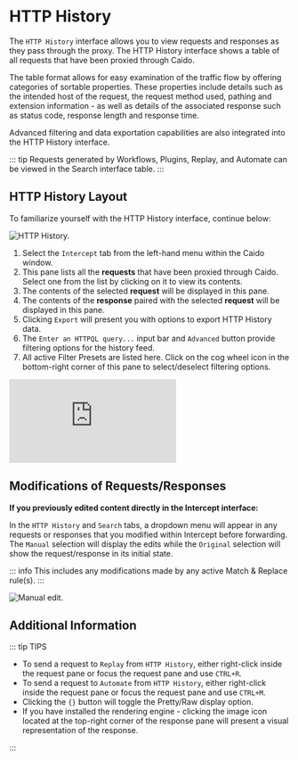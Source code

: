# HTTP History

The `HTTP History` interface allows you to view requests and responses as they pass through the proxy. The HTTP History interface shows a table of all requests that have been proxied through Caido.

The table format allows for easy examination of the traffic flow by offering categories of sortable properties. These properties include details such as the intended host of the request, the request method used, pathing and extension information - as well as details of the associated response such as status code, response length and response time.

Advanced filtering and data exportation capabilities are also integrated into the HTTP History interface.

::: tip
Requests generated by Workflows, Plugins, Replay, and Automate can be viewed in the Search interface table.
:::

## HTTP History Layout

To familiarize yourself with the HTTP History interface, continue below:

<img alt="HTTP History." src="/_images/history_marked_layout.png" center/>

1. Select the `Intercept` tab from the left-hand menu within the Caido window.
2. This pane lists all the **requests** that have been proxied through Caido. Select one from the list by clicking on it to view its contents.
3. The contents of the selected **request** will be displayed in this pane.
4. The contents of the **response** paired with the selected **request** will be displayed in this pane.
5. Clicking `Export` will present you with options to export HTTP History data.
6. The `Enter an HTTPQL query...` input bar and `Advanced` button provide filtering options for the history feed.
7. All active Filter Presets are listed here. Click on the cog wheel icon in the bottom-right corner of this pane to select/deselect filtering options.

<div class="video small">
  <iframe src="https://www.youtube.com/embed/MZGr_u22UiA?si=IHDYqnGQ687BE8Qd" title="YouTube video player." frameborder="0"></iframe>
</div>

## Modifications of Requests/Responses

**If you previously edited content directly in the Intercept interface:**

In the `HTTP History` and `Search` tabs, a dropdown menu will appear in any requests or responses that you modified within Intercept before forwarding. The `Manual` selection will display the edits while the `Original` selection will show the request/response in its initial state.

::: info
This includes any modifications made by any active Match & Replace rule(s).
:::

<img alt="Manual edit." src="/_images/edited_history_marked_layout.png" center/>

## Additional Information

::: tip TIPS

- To send a request to `Replay` from `HTTP History`, either right-click inside the request pane or focus the request pane and use `CTRL+R`.
- To send a request to `Automate` from `HTTP History`, either right-click inside the request pane or focus the request pane and use `CTRL+M`.
- Clicking the `{}` button will toggle the Pretty/Raw display option.
- If you have installed the rendering engine - clicking the image icon located at the top-right corner of the response pane will present a visual representation of the response.

:::
